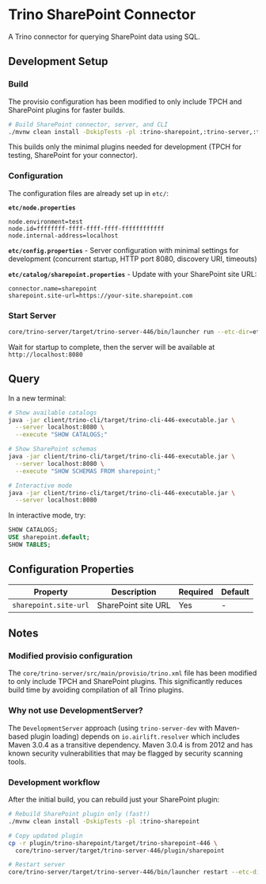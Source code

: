 # Trino SharePoint Connector

A Trino connector for querying SharePoint data using SQL.

## Development Setup

### Build

The provisio configuration has been modified to only include TPCH and SharePoint plugins for faster builds.

```bash
# Build SharePoint connector, server, and CLI
./mvnw clean install -DskipTests -pl :trino-sharepoint,:trino-server,:trino-cli -am
```

This builds only the minimal plugins needed for development (TPCH for testing, SharePoint for your connector).

### Configuration

The configuration files are already set up in `etc/`:

**`etc/node.properties`**
```properties
node.environment=test
node.id=ffffffff-ffff-ffff-ffff-ffffffffffff
node.internal-address=localhost
```

**`etc/config.properties`** - Server configuration with minimal settings for development (concurrent startup, HTTP port 8080, discovery URI, timeouts)

**`etc/catalog/sharepoint.properties`** - Update with your SharePoint site URL:
```properties
connector.name=sharepoint
sharepoint.site-url=https://your-site.sharepoint.com
```

### Start Server

```bash
core/trino-server/target/trino-server-446/bin/launcher run --etc-dir=etc
```

Wait for startup to complete, then the server will be available at `http://localhost:8080`

## Query

In a new terminal:

```bash
# Show available catalogs
java -jar client/trino-cli/target/trino-cli-446-executable.jar \
  --server localhost:8080 \
  --execute "SHOW CATALOGS;"

# Show SharePoint schemas
java -jar client/trino-cli/target/trino-cli-446-executable.jar \
  --server localhost:8080 \
  --execute "SHOW SCHEMAS FROM sharepoint;"

# Interactive mode
java -jar client/trino-cli/target/trino-cli-446-executable.jar \
  --server localhost:8080
```

In interactive mode, try:
```sql
SHOW CATALOGS;
USE sharepoint.default;
SHOW TABLES;
```

## Configuration Properties

| Property | Description | Required | Default |
|----------|-------------|----------|---------|
| `sharepoint.site-url` | SharePoint site URL | Yes | - |

## Notes

### Modified provisio configuration

The `core/trino-server/src/main/provisio/trino.xml` file has been modified to only include TPCH and SharePoint plugins. This significantly reduces build time by avoiding compilation of all Trino plugins.

### Why not use DevelopmentServer?

The `DevelopmentServer` approach (using `trino-server-dev` with Maven-based plugin loading) depends on `io.airlift.resolver` which includes Maven 3.0.4 as a transitive dependency. Maven 3.0.4 is from 2012 and has known security vulnerabilities that may be flagged by security scanning tools.

### Development workflow

After the initial build, you can rebuild just your SharePoint plugin:

```bash
# Rebuild SharePoint plugin only (fast!)
./mvnw clean install -DskipTests -pl :trino-sharepoint

# Copy updated plugin
cp -r plugin/trino-sharepoint/target/trino-sharepoint-446 \
  core/trino-server/target/trino-server-446/plugin/sharepoint

# Restart server
core/trino-server/target/trino-server-446/bin/launcher restart --etc-dir=etc
```
